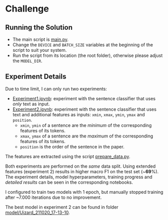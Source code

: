# Challenge

## Running the Solution
- The main script is [main.py](../main.py).
- Change the ``DEVICE`` and ``BATCH_SIZE`` variables at the beginning of the script to suit your system.
- Run the script from its location (the root folder), otherwise please adjust the ``MODEL_DIR``. 

## Experiment Details

Due to time limit, I can only run two experiments:

- [Experiment1.ipynb](Experiment1.ipynb): experiment with the sentence classifier that uses *only* text as input.
- [Experiment2.ipynb](Experiment2.ipynb): experiment with the sentence classifier that uses text and additional features
  as inputs: ``xmin``, ``xmax``, ``ymin``, ``ymax`` and ``position``.
    - ``xmin``, ``ymin`` of a sentence are the *minimum* of the corresponding features of its tokens.
    - ``xmax``, ``ymax`` of a sentence are the *maximum* of the corresponding features of its tokens.
    - ``position`` is the order of the sentence in the paper.

The features are extracted using the script [prepare_data.py](../prepare_data.py).

Both experiments are performed on the *same* data split. Using extended features (experiment 2) results in higher macro
F1 on the test set (~**69**%). The experiment details, model hyperparameters, training progress and *detailed results* can be seen in the
corresponding notebooks.

I configured to train two models with 1 epoch, but manually stopped training after ~7.000 iterations due to no
improvement.

The best model in experiment 2 can be found in folder [model/Uizard_211020_17-13-10](model/Uizard_211020_17-13-10).